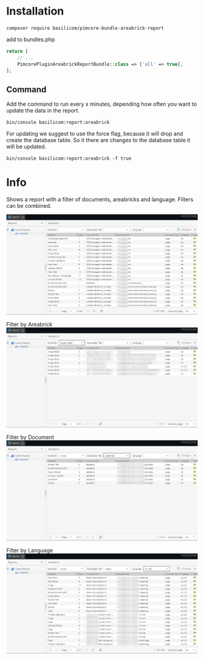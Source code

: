 
# Installation
```
composer require basilicom/pimcore-bundle-areabrick-report
```

add to bundles.php

```php
return [
    // ...
    PimcorePluginAreabrickReportBundle::class => ['all' => true],
];
```

## Command

Add the command to run every x minutes, depending how often you want to update the data in the report.
```
bin/console basilicom:report:areabrick
```

For updating we suggest to use the force flag, because it will drop and create the database table. 
So it there are changes to the database table it will be updated.
```
bin/console basilicom:report:areabrick -f true
```

# Info

Shows a report with a filter of documents, areabricks and language.
Filters can be combined.

![areabricks-report-list.png](docs/areabricks-report-list.png)

Filter by Areabrick
![areabricks-report-list-filter-areabrick.png](docs/areabricks-report-list-filter-areabrick.png)

Filter by Document
![areabricks-report-list-filter-document.png](docs/areabricks-report-list-filter-document.png)

Filter by Language
![areabricks-report-list-filter-language.png](docs/areabricks-report-list-filter-language.png)
